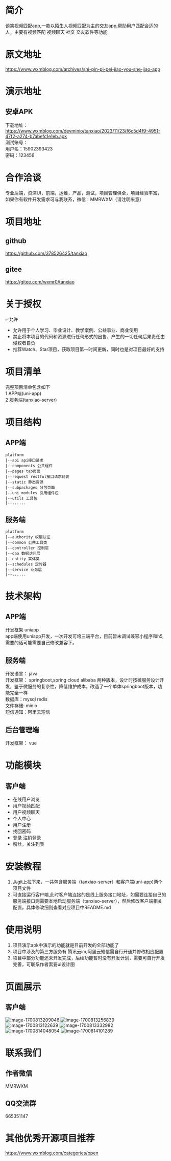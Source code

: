 # 简介
谈笑视频匹配app,一款以陌生人视频匹配为主的交友app,帮助用户匹配合适的人，主要有视频匹配 视频聊天 社交 交友软件等功能
# 原文地址
https://www.wxmblog.com/archives/shi-pin-pi-pei-jiao-you-she-jiao-app
# 演示地址
## 安卓APK
下载地址：<br>
https://www.wxmblog.com/devminio/tanxiao/2023/11/23/f6c5d4f9-4951-47f2-a274-b7abefc1e1eb.apk <br>
测试账号：<br>
用户名：15902393423 <br>
密码：123456 <br>
# 合作洽谈
专业后端，资深UI，前端，运维，产品，测试，项目管理俱全，项目经验丰富，如果你有软件开发需求可与我联系，微信：MMRWXM（请注明来意）
# 项目地址
## github
https://github.com/378526425/tanxiao
## gitee
https://gitee.com/wxmr0/tanxiao
# 关于授权
✅允许
- 允许用于个人学习、毕业设计、教学案例、公益事业、商业使用
- 禁止将本项目的代码和资源进行任何形式的出售，产生的一切任何后果责任由侵权者自负
- 推荐Watch、Star项目，获取项目第一时间更新，同时也是对项目最好的支持 <br>

# 项目清单
完整项目清单包含如下<br>
1 APP端(uni-app)<br>
2 服务端(tanxiao-server) <br>

# 项目结构
## APP端
```
platform
|--api api接口请求
|--components 公共组件
|--pages tab页面
|--request restful接口请求封装
|--static 静态资源
|--subpackages 分包页面
|--uni_modules 引用组件包
|--utils 工具包
|--......
```
## 服务端
```
platform
|--authority 权限认证
|--common 公共工具类
|--controller 控制层
|--dao 数据访问层 
|--entity 实体类
|--schedules 定时器
|--service 业务层
|--......
```
# 技术架构
## APP端
开发框架 uniapp<br>
app端使用uniapp开发，一次开发可垮三端平台，目前暂未调试兼容小程序和h5,需要的话可能需要自己修改兼容下。
## 服务端
开发语言： java<br>
开发框架： springboot,spring cloud alibaba 两种版本，设计时按微服务设计开发，鉴于微服务的复杂性，降低维护成本，改造了一个单体springboot版本，功能完全一样<br>
数据库：mysql redis<br>
文件存储:  minio<br>
短信通知：阿里云短信
## 后台管理端
开发框架： vue
# 功能模块
## 客户端
- 在线用户浏览
- 用户视频匹配
- 用户视频聊天
- 个人中心
- 用户注册
- 找回密码
- 登录 注销登录
- 粉丝，关注列表

# 安装教程
1. 从git上拉下来，一共包含服务端（tanxiao-server）和客户端(uni-app)两个项目文件
2. 可直接运行客户端,此时客户端连接的是线上服务接口地址，如需要连接自己的服务端接口则需要本地启动服务端（tanxiao-server），然后修改客户端相关配置，具体修改细则查看对应项目中README.md <br>

# 使用说明
1. 项目演示apk中演示的功能就是目前开发的全部功能了
2. 项目中涉及的第三方服务有 腾讯云im,阿里云短信需自行开通并修改相应配置
3. 项目中部分功能还未开发完成，后续功能暂时没有开发计划，需要可自行开发完善，可联系作者索要ui设计图

# 页面展示
## 客户端
![image-1700813209046](https://www.wxmblog.com/upload/2023/11/image-1700813209046.png)
![image-1700813256839](https://www.wxmblog.com/upload/2023/11/image-1700813256839.png)
![image-1700813122639](https://www.wxmblog.com/upload/2023/11/image-1700813122639.png)
![image-1700813332982](https://www.wxmblog.com/upload/2023/11/image-1700813332982.png)
![image-1700814048054](https://www.wxmblog.com/upload/2023/11/image-1700814048054.png)
![image-1700814101289](https://www.wxmblog.com/upload/2023/11/image-1700814101289.png)

# 联系我们
## 作者微信
MMRWXM
## QQ交流群
665351147
# 其他优秀开源项目推荐
https://www.wxmblog.com/categories/open